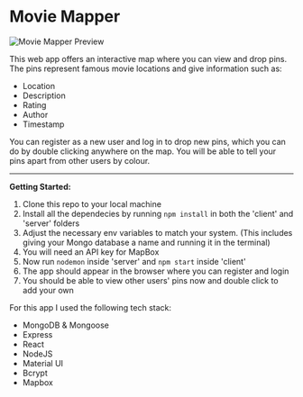 # Movie Mapper

![Movie Mapper Preview](https://i.ibb.co/306bJVS/mapper.png)

This web app offers an interactive map where you can view and drop pins. The pins represent famous movie locations and give information such as:

* Location
* Description
* Rating
* Author
* Timestamp

You can register as a new user and log in to drop new pins, which you can do by double clicking anywhere on the map. You will be able to tell your pins apart from other users by colour.
___

**Getting Started:**

 1. Clone this repo to your local machine
 2. Install all the dependecies by running `npm install` in both the 'client' and 'server' folders
 3. Adjust the necessary env variables to match your system. (This includes giving your Mongo database a name and running it in the terminal)
 4. You will need an API key for MapBox
 5. Now run `nodemon` inside 'server' and `npm start` inside 'client'
 6. The app should appear in the browser where you can register and login
 7. You should be able to view other users' pins now and double click to add your own

For this app I used the following tech stack:

* MongoDB & Mongoose
* Express
* React
* NodeJS
* Material UI
* Bcrypt
* Mapbox

